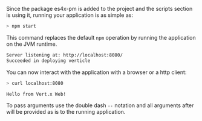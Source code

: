 Since the package es4x-pm is added to the project and the scripts section is using it, running your application is as
simple as:

```bash
> npm start
```

This command replaces the default `npm` operation by running the application on the JVM runtime.

```bash
Server listening at: http://localhost:8080/
Succeeded in deploying verticle
```

You can now interact with the application with a browser or a http client:

```bash
> curl localhost:8080

Hello from Vert.x Web!
```

To pass arguments use the double dash `--` notation and all arguments after will be provided as is to the
running application.
